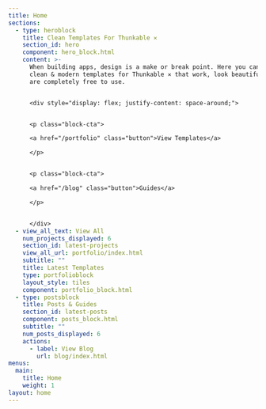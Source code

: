 ```yaml
---
title: Home
sections:
  - type: heroblock
    title: Clean Templates For Thunkable ✕
    section_id: hero
    component: hero_block.html
    content: >-
      When building apps, design is a make or break point. Here you can find
      clean & modern templates for Thunkable ✕ that work, look beautiful, and
      are completely free to use.


      <div style="display: flex; justify-content: space-around;">


      <p class="block-cta">

      <a href="/portfolio" class="button">View Templates</a>

      </p>


      <p class="block-cta">

      <a href="/blog" class="button">Guides</a>

      </p>


      </div>
  - view_all_text: View All
    num_projects_displayed: 6
    section_id: latest-projects
    view_all_url: portfolio/index.html
    subtitle: ""
    title: Latest Templates
    type: portfolioblock
    layout_style: tiles
    component: portfolio_block.html
  - type: postsblock
    title: Posts & Guides
    section_id: latest-posts
    component: posts_block.html
    subtitle: ""
    num_posts_displayed: 6
    actions:
      - label: View Blog
        url: blog/index.html
menus:
  main:
    title: Home
    weight: 1
layout: home
---
```

